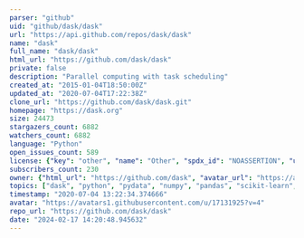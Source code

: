 ```yaml
---
parser: "github"
uid: "github/dask/dask"
url: "https://api.github.com/repos/dask/dask"
name: "dask"
full_name: "dask/dask"
html_url: "https://github.com/dask/dask"
private: false
description: "Parallel computing with task scheduling"
created_at: "2015-01-04T18:50:00Z"
updated_at: "2020-07-04T17:22:38Z"
clone_url: "https://github.com/dask/dask.git"
homepage: "https://dask.org"
size: 24473
stargazers_count: 6882
watchers_count: 6882
language: "Python"
open_issues_count: 589
license: {"key": "other", "name": "Other", "spdx_id": "NOASSERTION", "url": null, "node_id": "MDc6TGljZW5zZTA="}
subscribers_count: 230
owner: {"html_url": "https://github.com/dask", "avatar_url": "https://avatars1.githubusercontent.com/u/17131925?v=4", "login": "dask", "type": "Organization"}
topics: ["dask", "python", "pydata", "numpy", "pandas", "scikit-learn", "scipy"]
timestamp: "2020-07-04 13:22:34.374666"
avatar: "https://avatars1.githubusercontent.com/u/17131925?v=4"
repo_url: "https://github.com/dask/dask"
date: "2024-02-17 14:20:48.945632"
---
```


